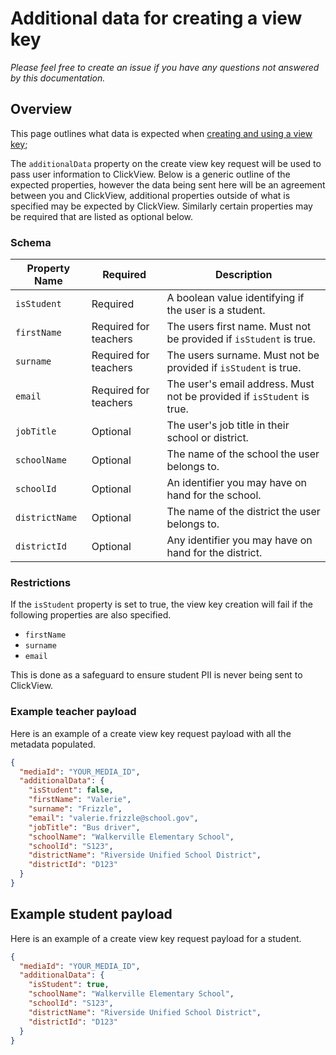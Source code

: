 # Additional data for creating a view key

_Please feel free to create an issue if you have any questions not answered by this documentation._

## Overview
This page outlines what data is expected when [creating and using a view key](view-key-creation.md);

The `additionalData` property on the create view key request will be used to pass user information to ClickView. Below is a generic outline of the expected properties, however the data being sent here will be an agreement between you and ClickView, additional properties outside of what is specified may be expected by ClickView. Similarly certain properties may be required that are listed as optional below.

### Schema

|Property Name|Required|Description|
|---|---|---|
|`isStudent`|Required|A boolean value identifying if the user is a student.|
|`firstName`|Required for teachers|The users first name. Must not be provided if `isStudent` is true.|
|`surname`|Required for teachers|The users surname. Must not be provided if `isStudent` is true.|
|`email`|Required for teachers|The user's email address. Must not be provided if `isStudent` is true.|
|`jobTitle`|Optional|The user's job title in their school or district.|
|`schoolName`|Optional|The name of the school the user belongs to.|
|`schoolId`|Optional|An identifier you may have on hand for the school.|
|`districtName`|Optional|The name of the district the user belongs to.|
|`districtId`|Optional|Any identifier you may have on hand for the district.|\

### Restrictions
If the `isStudent` property is set to true, the view key creation will fail if the following properties are also specified.
- `firstName`
- `surname`
- `email`

This is done as a safeguard to ensure student PII is never being sent to ClickView.

### Example teacher payload
Here is an example of a create view key request payload with all the metadata populated.

```json
{
  "mediaId": "YOUR_MEDIA_ID",
  "additionalData": {
    "isStudent": false,
    "firstName": "Valerie",
    "surname": "Frizzle",
    "email": "valerie.frizzle@school.gov",
    "jobTitle": "Bus driver",
    "schoolName": "Walkerville Elementary School",
    "schoolId": "S123",
    "districtName": "Riverside Unified School District",
    "districtId": "D123"
  }
}
```

## Example student payload
Here is an example of a create view key request payload for a student.

```json
{
  "mediaId": "YOUR_MEDIA_ID",
  "additionalData": {
    "isStudent": true,
    "schoolName": "Walkerville Elementary School",
    "schoolId": "S123",
    "districtName": "Riverside Unified School District",
    "districtId": "D123"
  }
}
```

